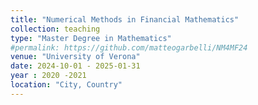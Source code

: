 ```yaml
---
title: "Numerical Methods in Financial Mathematics"
collection: teaching
type: "Master Degree in Mathematics"
#permalink: https://github.com/matteogarbelli/NM4MF24
venue: "University of Verona"
date: 2024-10-01 - 2025-01-31
year : 2020 -2021
location: "City, Country"
---
```





